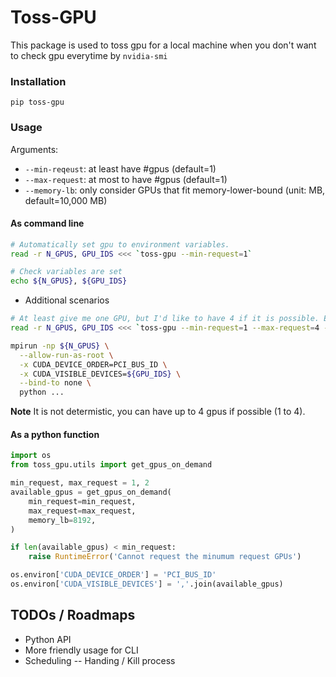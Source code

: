 # Toss-GPU

This package is used to toss gpu for a local machine when you don't want to check gpu everytime by `nvidia-smi`

### Installation
`pip toss-gpu`

### Usage
Arguments:
* `--min-reqeust`: at least have #gpus (default=1)
* `--max-request`: at most to have #gpus (default=1)
* `--memory-lb`: only consider GPUs that fit memory-lower-bound (unit: MB, default=10,000 MB)

#### As command line
```bash
# Automatically set gpu to environment variables.
read -r N_GPUS, GPU_IDS <<< `toss-gpu --min-request=1`

# Check variables are set
echo ${N_GPUS}, ${GPU_IDS}
```

* Additional scenarios
```bash
# At least give me one GPU, but I'd like to have 4 if it is possible. Each of them should at least have 24000 free memory.
read -r N_GPUS, GPU_IDS <<< `toss-gpu --min-request=1 --max-request=4 --memory-lb 24000`

mpirun -np ${N_GPUS} \
  --allow-run-as-root \
  -x CUDA_DEVICE_ORDER=PCI_BUS_ID \
  -x CUDA_VISIBLE_DEVICES=${GPU_IDS} \
  --bind-to none \
  python ...
```
**Note** It is not determistic, you can have up to 4 gpus if possible (1 to 4).

#### As a python function
```python
import os
from toss_gpu.utils import get_gpus_on_demand

min_request, max_request = 1, 2
available_gpus = get_gpus_on_demand(
    min_request=min_request,
    max_request=max_request,
    memory_lb=8192,
)

if len(available_gpus) < min_request:
    raise RuntimeError('Cannot request the minumum request GPUs')

os.environ['CUDA_DEVICE_ORDER'] = 'PCI_BUS_ID'
os.environ['CUDA_VISIBLE_DEVICES'] = ','.join(available_gpus)
```

## TODOs / Roadmaps
* Python API
* More friendly usage for CLI
* Scheduling -- Handing / Kill process
